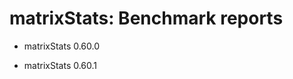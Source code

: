 # matrixStats: Benchmark reports

* matrixStats 0.60.0

* matrixStats 0.60.1


[matrixStats]: https://cran.r-project.org/package=matrixStats